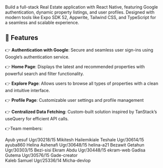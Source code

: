 Build a full-stack Real Estate application with React Native, featuring Google authentication, dynamic property listings, and user profiles. Designed with modern tools like Expo SDK 52, Appwrite, Tailwind CSS, and TypeScript for a seamless and scalable experience.

## <a name="features">🔋 Features</a>

👉 **Authentication with Google**: Secure and seamless user sign-ins using Google’s authentication service.

👉 **Home Page**: Displays the latest and recommended properties with powerful search and filter functionality.

👉 **Explore Page**: Allows users to browse all types of properties with a clean and intuitive interface.

<!-- 👉 **Property Details Page**: Provides comprehensive information about individual properties, including images and key details. -->

👉 **Profile Page**: Customizable user settings and profile management

👉 **Centralized Data Fetching**: Custom-built solution inspired by TanStack’s useQuery for efficient API calls.

👉Team members: 

Ayub yesuf                         Ugr/30218/15         Mikitesh
Hailemikiale Teshale        Ugr/30614/15        ayuba860
Helina Ashenafi                 Ugr/30648/15        helina-a21
Bezawit Getahun               Ugr/30303/15        Bezi-sisi
Ekram Abdu                        Ugr/30448/15        ekram-web
Gadisa Gutema                  Ugr/30576/15         Gade-creator  
Kaleb Samuel                     Ugr/25336/14        Micha-devlop
